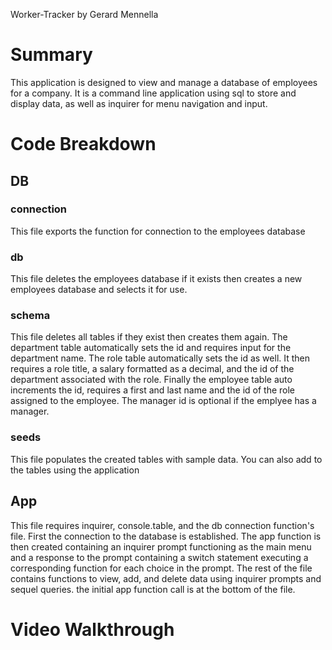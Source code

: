 Worker-Tracker by Gerard Mennella

# Summary
This application is designed to view and manage a database of employees for a company. It is a command line application using sql to store and display data, as well as inquirer for menu navigation and input.

# Code Breakdown

## DB
### connection
This file exports the function for connection to the employees database
### db
This file deletes the employees database if it exists then creates a new employees database and selects it for use.
### schema
This file deletes all tables if they exist then creates them again. The department table automatically sets the id and requires input for the department name. The role table automatically sets the id as well. It then requires a role title, a salary formatted as a decimal, and the id of the department associated with the role. Finally the employee table auto increments the id, requires a first and last name and the id of the role assigned to the employee. The manager id is optional if the emplyee has a manager.
### seeds
This file populates the created tables with sample data. You can also add to the tables using the application

## App
This file requires inquirer, console.table, and the db connection function's file. First the connection to the database is established. The app function is then created containing an inquirer prompt functioning as the main menu and a response to the prompt containing a switch statement executing a corresponding function for each choice in the prompt. The rest of the file contains functions to view, add, and delete data using inquirer prompts and sequel queries. the initial app function call is at the bottom of the file.

# Video Walkthrough